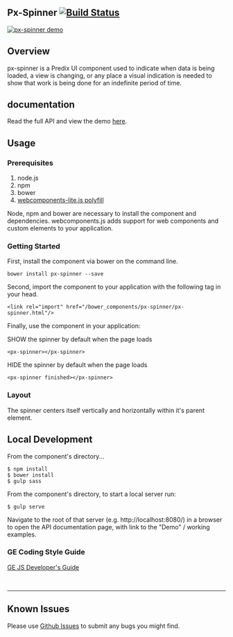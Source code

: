 Px-Spinner [![Build Status](https://travis-ci.org/PredixDev/px-spinner.svg?branch=master)](https://travis-ci.org/PredixDev/px-spinner)
-----------------------------------------------
[![px-spinner demo](px-spinner.png?raw=true)](https://github.com/PredixDev/px-spinner)

## Overview

px-spinner is a Predix UI component used to indicate when data is being loaded, a view is changing, or any place a visual indication is needed to show that work is being done for an indefinite period of time.

## documentation

Read the full API and view the demo [here](https://predixdev.github.io/px-spinner).

## Usage

### Prerequisites
1. node.js
2. npm
3. bower
4. [webcomponents-lite.js polyfill](https://github.com/webcomponents/webcomponentsjs)

Node, npm and bower are necessary to install the component and dependencies. webcomponents.js adds support for web components and custom elements to your application.

### Getting Started

First, install the component via bower on the command line.

```
bower install px-spinner --save
```

Second, import the component to your application with the following tag in your head.

```
<link rel="import" href="/bower_components/px-spinner/px-spinner.html"/>
```

Finally, use the component in your application:

SHOW the spinner by default when the page loads
```
<px-spinner></px-spinner>
```

HIDE the spinner by default when the page loads
```
<px-spinner finished></px-spinner>
```

### Layout

The spinner centers itself vertically and horizontally within it's parent element.

## Local Development

From the component's directory...

```
$ npm install
$ bower install
$ gulp sass
```

From the component's directory, to start a local server run:

```
$ gulp serve
```

Navigate to the root of that server (e.g. http://localhost:8080/) in a browser to open the API documentation page, with link to the "Demo" / working examples.




### GE Coding Style Guide
[GE JS Developer's Guide](https://github.com/GeneralElectric/javascript)

<br />
<hr />

## Known Issues

Please use [Github Issues](https://github.com/PredixDev/px-spinner/issues) to submit any bugs you might find.
